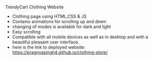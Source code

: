 TrendyCart Clothing Website

- Clothing page using HTML,CSS & JS
- Contains animations for scrolling up and down
- changing of modes is available for dark and light
- Easy scrolling
- Compatible with all mobile devices as well as in desktop and with a beautiful pleasant user interface.
- here is the link to deployed website: https://pragnyasingh4.github.io/clothing-store/
